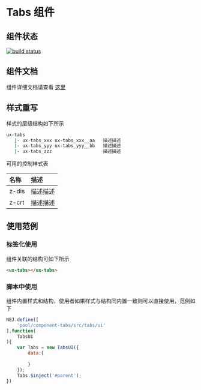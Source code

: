 # Tabs 组件

## 组件状态

[![build status](https://g.hz.netease.com/edu-frontend/component-tabs/badges/master/build.svg)](https://g.hz.netease.com/edu-frontend/component-tabs/commits/master)

## 组件文档

组件详细文档请查看 [这里](./docs/index.html)

## 样式重写

样式的层级结构如下所示

```bash
ux-tabs
   |- ux-tabs_xxx ux-tabs_xxx__aa   描述描述
   |- ux-tabs_yyy ux-tabs_yyy__bb   描述描述
   |- ux-tabs_zzz                   描述描述
```

可用的控制样式表

| 名称 | 描述 |
| :--- | :--- |
| z-dis | 描述描述 |
| z-crt | 描述描述 |

## 使用范例

### 标签化使用

组件关联的结构可如下所示

```html
<ux-tabs></ux-tabs>
```

### 脚本中使用

组件内置样式和结构，使用者如果样式与结构同内置一致则可以直接使用，范例如下

```javascript
NEJ.define([
    'pool/component-tabs/src/tabs/ui'
],function(
    TabsUI
){
    var Tabs = new TabsUI({
        data:{
            
        }
    });
    Tabs.$inject('#parent');
})
```
